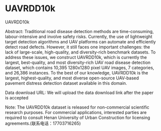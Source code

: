 # UAVRDD10k
UAVRDD10k 

Abstract: Traditional road disease detection methods are time-consuming, labour-intensive and involve safety risks. Currently, the use of lightweight target detection algorithms and UAV platforms can automate and efficiently detect road defects. However, it still faces one important challenges: the lack of large-scale, high-quality, and diversity-rich benchmark datasets. To address these issues, we construct UAVRDD10k, which is currently the largest, best-quality, and most diversity-rich UAV road disease detection dataset, which contains 10,395 1280x1280 pixel UAV images, 7 categories, and 26,386 instances. To the best of our knowledge, UAVRDD10k is the largest, highest-quality, and most diverse open-source UAV-based pavement distress detection dataset available in this domain.


Data download URL: We will upload the data download link after the paper is accepted


Note: The UAVRDD10k dataset is released for non-commercial scientific research purposes. For commercial applications, interested parties are required to consult Henan University of Urban Construction for licensing agreements.(联系电话：17703716265)


